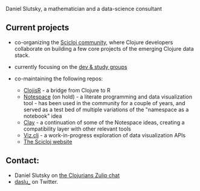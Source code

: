 Daniel Slutsky, a mathematician and a data-science consultant

## Current projects
* co-organizing the [Scicloj community](https://scicloj.github.io/), where Clojure developers collaborate on building a few core projects of the emerging Clojure data stack.
* currently focusing on the [dev & study groups](https://scicloj.github.io/docs/community/groups/)

* co-maintaining the following repos:
  * [ClojisR](https://github.com/scicloj/clojisr) - a bridge from Clojure to R
  * [Notespace](https://github.com/scicloj/notespace) (on hold) - a literate programming and data visualization tool - has been used in the community for a couple of years, and served as a test bed of multiple variations of the "namespace as a notebook" idea
  * [Clay](https://scicloj.github.io/clay/) - a continuation of some of the Notespace ideas, creating a compatibility layer with other relevant tools 
  * [Viz.clj](https://scicloj.github.io/viz.clj/) - a work-in-progress exploration of data visualization APIs
  * [The Scicloj website](https://github.com/scicloj/scicloj.github.io)

## Contact:
* Daniel Slutsky on [the Clojurians Zulip chat](https://scicloj.github.io/docs/community/chat/) 
* [daslu_](https://twitter.com/daslu_) on Twitter.
